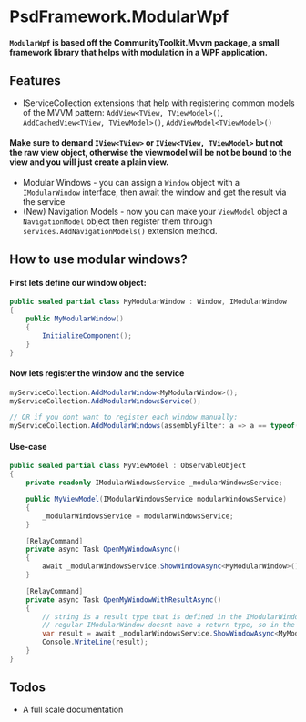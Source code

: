 # PsdFramework.ModularWpf

#### `ModularWpf` is based off the CommunityToolkit.Mvvm package, a small framework library that helps with modulation in a WPF application.

## Features
- IServiceCollection extensions that help with registering common models of the MVVM pattern: `AddView<TView, TViewModel>()`, `AddCachedView<TView, TViewModel>()`, `AddViewModel<TViewModel>()`
#### Make sure to demand `IView<TView>` or `IView<TView, TViewModel>` **but not the raw view object**, otherwise the viewmodel will be not be bound to the view and you will just create a plain view.
- Modular Windows - you can assign a `Window` object with a `IModularWindow` interface, then await the window and get the result via the service
- (New) Navigation Models - now you can make your `ViewModel` object a `NavigationModel` object then register them through `services.AddNavigationModels()` extension method.

## How to use modular windows?
#### First lets define our window object:
```csharp
public sealed partial class MyModularWindow : Window, IModularWindow
{
	public MyModularWindow()
	{
		InitializeComponent();
	}
}
```

#### Now lets register the window and the service
```csharp
myServiceCollection.AddModularWindow<MyModularWindow>();
myServiceCollection.AddModularWindowsService();

// OR if you dont want to register each window manually:
myServiceCollection.AddModularWindows(assemblyFilter: a => a == typeof(MyModularWindow).Assembly)); // ! automatically registers the service as well !
```

#### Use-case
```csharp
public sealed partial class MyViewModel : ObservableObject
{
	private readonly IModularWindowsService _modularWindowsService;

	public MyViewModel(IModularWindowsService modularWindowsService)
	{
		_modularWindowsService = modularWindowsService;
	}

	[RelayCommand]
	private async Task OpenMyWindowAsync()
	{
		await _modularWindowsService.ShowWindowAsync<MyModularWindow>();
	}

	[RelayCommand]
	private async Task OpenMyWindowWithResultAsync()
	{
		// string is a result type that is defined in the IModularWindow<TResult> interface
		// regular IModularWindow doesnt have a return type, so in the implementation just keep it with the NotImplementedException
		var result = await _modularWindowsService.ShowWindowAsync<MyModularWindow, string>(); 
		Console.WriteLine(result);
	}
}
```

## Todos
- A full scale documentation
